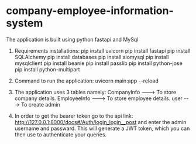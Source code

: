 # company-employee-information-system
The application is built using python fastapi and MySql

1. Requirements installations:
pip install uvicorn
pip install fastapi
pip install SQLAlchemy
pip install databases
pip install aiomysql
pip install mysqlclient
pip install beanie
pip install passlib
pip install python-jose
pip install python-multipart

2. Command to run the application: uvicorn main:app --reload

3. The application uses 3 tables namely:
CompanyInfo ---> To store company details.
EmployeeInfo ---> To store employee details.
user ---> To create admin

4. In order to get the bearer token go to the api link: http://127.0.0.1:8000/docs#/Auth/login_login__post
   and enter the admin username and passward. This will generate a JWT token, which you can then use to authenticate your queries.


